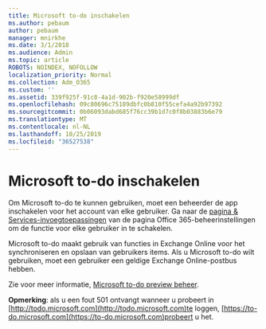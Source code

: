 ```yaml
---
title: Microsoft to-do inschakelen
ms.author: pebaum
author: pebaum
manager: mnirkhe
ms.date: 3/1/2018
ms.audience: Admin
ms.topic: article
ROBOTS: NOINDEX, NOFOLLOW
localization_priority: Normal
ms.collection: Adm_O365
ms.custom: ''
ms.assetid: 339f925f-91c8-4a1d-902b-f920e58999df
ms.openlocfilehash: 09c80696c75189dbfc0b810f55cefa4a92b97392
ms.sourcegitcommit: 0b06093dabd685f76cc39b1d7c0f8b03883b6e79
ms.translationtype: MT
ms.contentlocale: nl-NL
ms.lasthandoff: 10/25/2019
ms.locfileid: "36527538"
---
```

# <a name="how-to-enable-microsoft-to-do"></a>Microsoft to-do inschakelen

Om Microsoft to-do te kunnen gebruiken, moet een beheerder de app inschakelen voor het account van elke gebruiker. Ga naar de [pagina &amp; Services-invoegtoepassingen](https://portal.office.com/adminportal/home#/Settings/ServicesAndAddIns) van de pagina Office 365-beheerinstellingen om de functie voor elke gebruiker in te schakelen. 
  
Microsoft to-do maakt gebruik van functies in Exchange Online voor het synchroniseren en opslaan van gebruikers items. Als u Microsoft to-do wilt gebruiken, moet een gebruiker een geldige Exchange Online-postbus hebben.
  
Zie voor meer informatie, [Microsoft to-do preview beheer](https://support.office.com/article/490c1a8c-2333-4952-8125-841afadb9620.aspx).
  
 **Opmerking**: als u een fout 501 ontvangt wanneer u probeert in [http://todo.microsoft.com](http://todo.microsoft.com)te loggen, [https://to-do.microsoft.com](https://to-do.microsoft.com)probeert u het.
  

